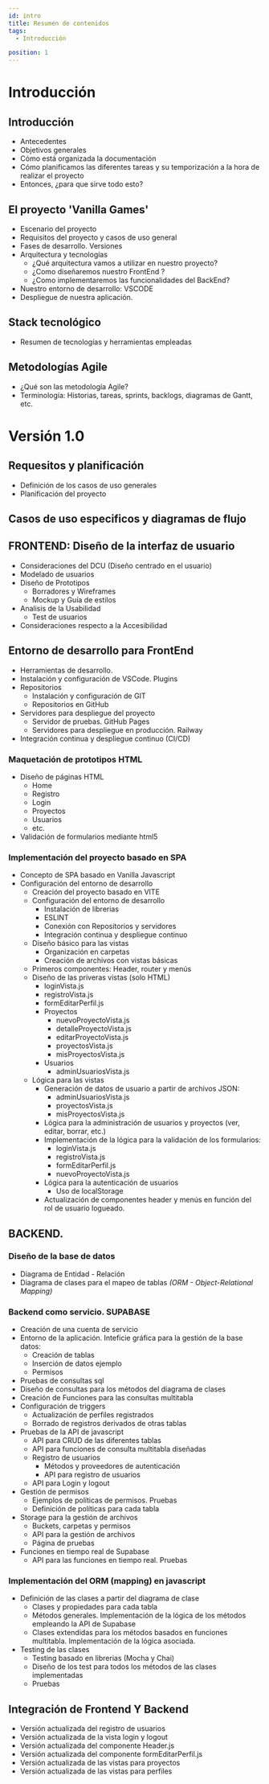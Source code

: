 ```yaml
---
id: intro
title: Resumen de contenidos
tags:
  - Introducción

position: 1
---
```

# Introducción
## Introducción
- Antecedentes
- Objetivos generales
- Cómo está organizada la documentación
- Cómo planificamos las diferentes tareas y su temporización a la hora de realizar el proyecto
- Entonces, ¿para que sirve todo esto?

## El proyecto 'Vanilla Games'
- Escenario del proyecto
- Requisitos del proyecto y casos de uso general
- Fases de desarrollo. Versiones
- Arquitectura y tecnologías
  - ¿Qué arquitectura vamos a utilizar en nuestro proyecto?
  - ¿Como diseñaremos nuestro FrontEnd ?
  - ¿Como implementaremos las funcionalidades del BackEnd?
- Nuestro entorno de desarrollo: VSCODE
- Despliegue de nuestra aplicación.


## Stack tecnológico
  - Resumen de tecnologías y herramientas empleadas

## Metodologías Agile
  - ¿Qué son las metodología Agile?
  - Terminología: Historias, tareas, sprints, backlogs, diagramas de Gantt, etc.

# Versión 1.0 

## Requesitos y planificación
- Definición de los casos de uso generales
- Planificación del proyecto

## Casos de uso especificos y diagramas de flujo
## FRONTEND: Diseño de la interfaz de usuario
  - Consideraciones del DCU (Diseño centrado en el usuario)
  - Modelado de usuarios
  - Diseño de Prototipos
    - Borradores y Wireframes
    - Mockup y Guía de estilos
  - Analisis de la Usabilidad
    - Test de usuarios
  - Consideraciones respecto a la Accesibilidad
## Entorno de desarrollo para FrontEnd
  - Herramientas de desarrollo.
  - Instalación y configuración de VSCode. Plugins
  - Repositorios
    - Instalación y configuración de GIT
    - Repositorios en GitHub
  - Servidores para despliegue del proyecto
    - Servidor de pruebas. GitHub Pages
    - Servidores para despliegue en producción. Railway
  - Integración continua y despliegue continuo (CI/CD)
### Maquetación de prototipos HTML
  - Diseño de páginas HTML
    - Home
    - Registro
    - Login
    - Proyectos
    - Usuarios
    - etc.
  - Validación de formularios mediante html5
### Implementación del proyecto basado en SPA
  - Concepto de SPA basado en Vanilla Javascript
  - Configuración del entorno de desarrollo
    - Creación del proyecto basado en VITE
    - Configuración del entorno de desarrollo
      - Instalación de librerias
      - ESLINT
      - Conexión con Repositorios y servidores
      - Integración continua y despliegue continuo
    - Diseño básico para las vistas
      - Organización en carpetas
      - Creación de archivos con vistas básicas
    - Primeros componentes: Header, router y menús
    - Diseño de las priveras vistas (solo HTML)
      - loginVista.js
      - registroVista.js
      - formEditarPerfil.js
      - Proyectos
        - nuevoProyectoVista.js
        - detalleProyectoVista.js
        - editarProyectoVista.js
        - proyectosVista.js
        - misProyectosVista.js
      - Usuarios
        - adminUsuariosVista.js
    - Lógica para las vistas
      - Generación de datos de usuario a partir de archivos JSON:
        - adminUsuariosVista.js
        - proyectosVista.js
        - misProyectosVista.js
      - Lógica para la administración de usuarios y proyectos (ver, editar, borrar, etc.)
      - Implementación de la lógica para la validación de los formularios:
        - loginVista.js
        - registroVista.js
        - formEditarPerfil.js
        - nuevoProyectoVista.js
      - Lógica para la autenticación de usuarios
        - Uso de localStorage
      - Actualización de componentes header y menús en función del rol de usuario logueado.

## BACKEND. 
### Diseño de la base de datos
  - Diagrama de Entidad - Relación
  - Diagrama de clases para el mapeo de tablas *(ORM -  Object-Relational Mapping)*
### Backend como servicio. SUPABASE
  - Creación de una cuenta de servicio
  - Entorno de la aplicación. Inteficie gráfica para la gestión de la base datos:
    - Creación de tablas
    - Inserción de datos ejemplo
    - Permisos
  - Pruebas de consultas sql
  - Diseño de consultas para los métodos del diagrama de clases
  - Creación de Funciones para las consultas multitabla
  - Configuración de triggers
    - Actualización de perfiles registrados
    - Borrado de registros derivados de otras tablas
  - Pruebas de la API de javascript
    - API para CRUD de las diferentes tablas
    - API para funciones de consulta multitabla diseñadas
    - Registro de usuarios
      - Métodos y proveedores de autenticación
      - API para registro de usuarios
    - API para Login y logout
  - Gestión de permisos
    - Ejemplos de políticas de permisos. Pruebas
    - Definición de políticas para cada tabla
  - Storage para la gestión de archivos
    - Buckets, carpetas y permisos
    - API para la gestión de archivos
    - Página de pruebas
  - Funciones en tiempo real de Supabase
    - API para las funciones en tiempo real. Pruebas
### Implementación del ORM (mapping) en javascript
  - Definición de las clases a partir del diagrama de clase
    - Clases y propiedades para cada tabla
    - Métodos generales. Implementación de la lógica de los métodos empleando la API de Supabase
    - Clases extendidas para los métodos basados en funciones multitabla. Implementación de la lógica asociada.
  - Testing de las clases
    - Testing basado en librerias (Mocha y Chai)
    - Diseño de los test para todos los métodos de las clases implementadas
    - Pruebas

## Integración de Frontend Y Backend
  - Versión actualizada del registro de usuarios
  - Versión actualizada de la vista login y logout
  - Versión actualizada del componente Header.js
  - Versión actualizada del componente formEditarPerfil.js
  - Versión actualizada de las vistas para proyectos
  - Versión actualizada de las vistas para perfiles


 